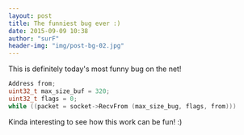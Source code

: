 ```yaml
---
layout: post
title: The funniest bug ever :)
date: 2015-09-09 10:38
author: "surF"
header-img: "img/post-bg-02.jpg"
---
```


This is definitely today's most funny bug on the net!

``` c
Address from;
uint32_t max_size_buf = 320;
uint32_t flags = 0;
while ((packet = socket->RecvFrom (max_size_bug, flags, from)))
```

Kinda interesting to see how this work can be fun! :)
